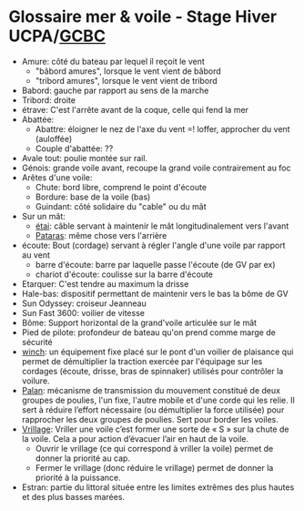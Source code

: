 # Glossaire mer & voile - Stage Hiver UCPA/[GCBC](https://www.gcbcucpa.com/) 

* Amure: côté du bateau par lequel il reçoit le vent 
	* "bâbord amures", lorsque le vent vient de bâbord 
	* "tribord amures", lorsque le vent vient de tribord
* Babord: gauche par rapport au sens de la marche 
* Tribord: droite
* étrave: C'est l'arrête avant de la coque, celle qui fend la mer
* Abattée: 
	* Abattre: éloigner le nez de l'axe du vent =! loffer, approcher du vent (auloffée)
	* Couple d'abattée: ??
* Avale tout: poulie montée sur rail.
* Génois: grande voile avant, recoupe la grand voile contrairement au foc 
* Arêtes d'une voile: 
	* Chute: bord libre, comprend le point d'écoute
	* Bordure: base de la voile (bas)
	* Guindant: côté solidaire du "cable" ou du mât 
* Sur un mât: 
	* [étai](https://fr.wikipedia.org/wiki/%C3%89tai_(marine)): câble servant à maintenir le mât longitudinalement vers l'avant
	* [Pataras](https://fr.wikipedia.org/wiki/Pataras): même chose vers l'arrière
* écoute: Bout (cordage) servant à régler l'angle d'une voile par rapport au vent
	* barre d'écoute: barre par laquelle passe l'écoute (de GV par ex)
	* chariot d'écoute: coulisse sur la barre d'écoute
* Etarquer: C'est tendre au maximum la drisse
* Hale-bas: dispositif permettant de maintenir vers le bas la bôme de GV
* Sun Odyssey: croiseur Jeanneau
* Sun Fast 3600: voilier de vitesse 
* Bôme: Support horizontal de la grand'voile articulée sur le mât
* Pied de pilote: profondeur de bateau qu'on prend comme marge de sécurité
* [winch](https://fr.wikipedia.org/wiki/Winch): un équipement fixe placé sur le pont d'un voilier de plaisance qui permet de démultiplier la traction exercée par l'équipage sur les cordages (écoute, drisse, bras de spinnaker) utilisés pour contrôler la voilure. 
* [Palan](https://fr.wikipedia.org/wiki/Palan): mécanisme de transmission du mouvement constitué de deux groupes de poulies, l'un fixe, l'autre mobile et d'une corde qui les relie. Il sert à réduire l’effort nécessaire (ou démultiplier la force utilisée) pour rapprocher les deux groupes de poulies. Sert pour border les voiles. 
* [Vrillage](https://www.lavoilepourlesnuls.com/reglages-des-voiles/): Vriller une voile c’est former une sorte de « S » sur la chute de la voile. Cela a pour action d’évacuer l’air en haut de la voile. 
	* Ouvrir le vrillage (ce qui correspond à vriller la voile) permet de donner la priorité au cap.
	* Fermer le vrillage (donc réduire le vrillage) permet de donner la priorité à la puissance.
* Estran: partie du littoral située entre les limites extrêmes des plus hautes et des plus basses marées.	






